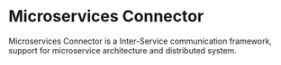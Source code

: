 # Microservices Connector
Microservices Connector is a Inter-Service communication framework, support for microservice architecture and distributed system.
